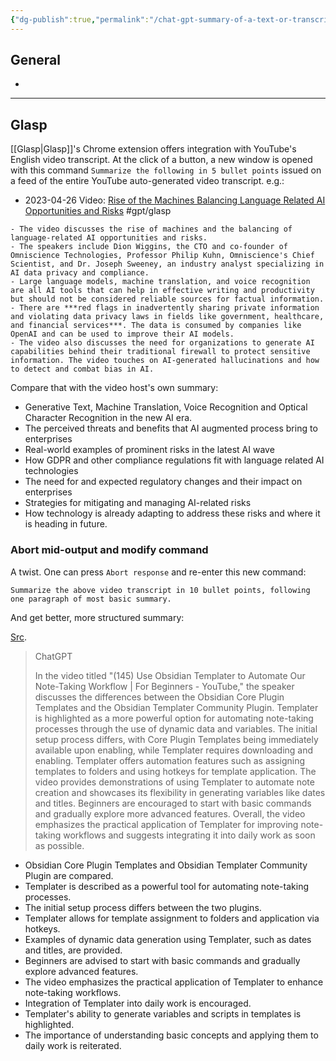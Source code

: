 ```yaml
---
{"dg-publish":true,"permalink":"/chat-gpt-summary-of-a-text-or-transcript/","noteIcon":"2","created":"","updated":""}
---
```



## General

- 
---
## Glasp
[[Glasp\|Glasp]]'s Chrome extension offers integration with YouTube's English video transcript. At the click of a button, a new window is opened with this command `Summarize the following in 5 bullet points` issued on a feed of the entire YouTube auto-generated video transcript. e.g.:

- 2023-04-26 Video: [Rise of the Machines Balancing Language Related AI Opportunities and Risks](https://www.youtube.com/watch?v=4hJ4y-OkRYs&t=1s)
#gpt/glasp 
>
	- The video discusses the rise of machines and the balancing of language-related AI opportunities and risks.
	- The speakers include Dion Wiggins, the CTO and co-founder of Omniscience Technologies, Professor Philip Kuhn, Omniscience's Chief Scientist, and Dr. Joseph Sweeney, an industry analyst specializing in AI data privacy and compliance.
	- Large language models, machine translation, and voice recognition are all AI tools that can help in effective writing and productivity but should not be considered reliable sources for factual information.
	- There are ***red flags in inadvertently sharing private information and violating data privacy laws in fields like government, healthcare, and financial services***. The data is consumed by companies like OpenAI and can be used to improve their AI models.
	- The video also discusses the need for organizations to generate AI capabilities behind their traditional firewall to protect sensitive information. The video touches on AI-generated hallucinations and how to detect and combat bias in AI.

Compare that with the video host's own summary:

- Generative Text, Machine Translation, Voice Recognition and Optical Character Recognition in the new AI era. 
- The perceived threats and benefits that AI augmented process bring to enterprises 
- Real-world examples of prominent risks in the latest AI wave 
- How GDPR and other compliance regulations fit with language related AI technologies 
- The need for and expected regulatory changes and their impact on enterprises
- Strategies for mitigating and managing AI-related risks 
- How technology is already adapting to address these risks and where it is heading in future.

### Abort mid-output and modify command 
A twist. One can press `Abort response` and re-enter this new command:

```
Summarize the above video transcript in 10 bullet points, following one paragraph of most basic summary.
```

And get better, more structured summary:

[Src](https://www.youtube.com/watch?v=kXeODjqvNAg).

> ChatGPT
> 
> In the video titled "(145) Use Obsidian Templater to Automate Our Note-Taking Workflow | For Beginners - YouTube," the speaker discusses the differences between the Obsidian Core Plugin Templates and the Obsidian Templater Community Plugin. Templater is highlighted as a more powerful option for automating note-taking processes through the use of dynamic data and variables. The initial setup process differs, with Core Plugin Templates being immediately available upon enabling, while Templater requires downloading and enabling. Templater offers automation features such as assigning templates to folders and using hotkeys for template application. The video provides demonstrations of using Templater to automate note creation and showcases its flexibility in generating variables like dates and titles. Beginners are encouraged to start with basic commands and gradually explore more advanced features. Overall, the video emphasizes the practical application of Templater for improving note-taking workflows and suggests integrating it into daily work as soon as possible.

-   Obsidian Core Plugin Templates and Obsidian Templater Community Plugin are compared.
-   Templater is described as a powerful tool for automating note-taking processes.
-   The initial setup process differs between the two plugins.
-   Templater allows for template assignment to folders and application via hotkeys.
-   Examples of dynamic data generation using Templater, such as dates and titles, are provided.
-   Beginners are advised to start with basic commands and gradually explore advanced features.
-   The video emphasizes the practical application of Templater to enhance note-taking workflows.
-   Integration of Templater into daily work is encouraged.
-   Templater's ability to generate variables and scripts in templates is highlighted.
-   The importance of understanding basic concepts and applying them to daily work is reiterated.


